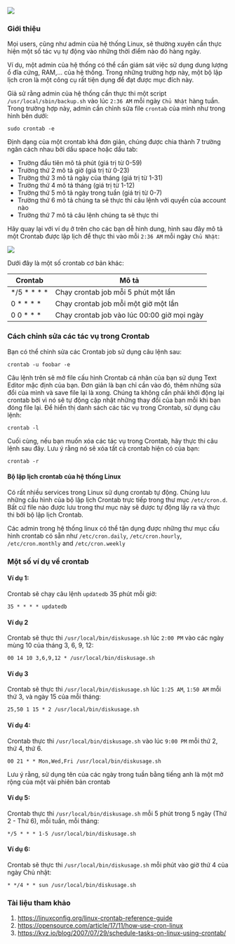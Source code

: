 ![](https://images.viblo.asia/6fdf3fbf-0c38-4a97-bc85-700622ab29b7.png)

### Giới thiệu

Mọi users, cũng như admin của hệ thống Linux, sẽ thường xuyên cần thực hiện một số tác vụ tự động vào những thời điểm nào đó hàng ngày. 

Ví dụ, một admin của hệ thống có thể cần giám sát việc sử dụng dung lượng ổ đĩa cứng, RAM,... của hệ thống. Trong những trường hợp này, một bộ lập lịch cron là một công cụ rất tiện dụng để đạt được mục đích này.

Giả sử rằng admin của hệ thống cần thực thi một script `/usr/local/sbin/backup.sh`  vào lúc `2:36 AM` mỗi ngày `Chủ Nhật` hàng tuần. Trong trường hợp này, admin cần chỉnh sửa file `crontab` của mình như trong hình bên dưới:

```
sudo crontab -e
```

Định dạng của một crontab khá đơn giản, chúng được chia thành 7 trường ngăn cách nhau bởi dấu space hoặc dấu tab:
- Trường đầu tiên mô tả phút (giá trị từ 0-59)
- Trường thứ 2 mô tả giờ (giá trị từ 0-23)
- Trường thứ 3 mô tả ngày của tháng (giá trị từ 1-31)
- Trường thứ 4 mô tả tháng (giá trị từ 1-12)
- Trường thứ 5 mô tả ngày trong tuần (giá trị từ 0-7)
- Trường thứ 6 mô tả chúng ta sẽ thực thi câu lệnh với quyền của account nào
- Trường thứ 7 mô tả câu lệnh chúng ta sẽ thực thi

Hãy quay lại với ví dụ ở trên cho các bạn dễ hình dung, hình sau đây mô tả một Crontab được lập lịch để thực thi vào mỗi `2:36 AM` mỗi ngày `Chủ Nhật`:

![](https://images.viblo.asia/2865149c-fd44-4802-b2f0-ff6a772c23b1.png)

Dưới đây là một số crontab cơ bản khác:



| Crontab | Mô tả |
| -------- | -------- |
| */5 * * * *   | Chạy crontab job mỗi 5 phút một lần  | 
|0 * * * *|Chạy crontab job mỗi một giờ một lần|
|0 0 * * *|Chạy crontab job vào lúc 00:00 giờ mọi ngày|

### Cách chỉnh sửa các tác vụ trong Crontab
Bạn có thể chỉnh sửa các Crontab job sử dụng câu lệnh sau:
```
crontab -u foobar -e 
```

Câu lệnh trên sẽ mở file cấu hình Crontab cá nhân của bạn sử dụng Text Editor mặc định của bạn. Đơn giản là bạn chỉ cần vào đó, thêm những sửa đổi của mình và save file lại là xong. Chúng ta không cần phải khởi động lại crontab bởi vì nó sẽ tự động cập nhật những thay đổi của bạn mỗi khi bạn đóng file lại. Để hiển thị danh sách các tác vụ trong Crontab, sử dụng câu lệnh:

```
crontab -l
```
Cuối cùng, nếu bạn muốn xóa các tác vụ trong Crontab, hãy thực thi câu lệnh sau đây. Lưu ý rằng nó sẽ xóa tất cả crontab hiện có của bạn:
```
crontab -r
```

#### Bộ lập lịch crontab của hệ thống Linux
Có rất nhiều services trong Linux sử dụng crontab tự động. Chúng lưu những cấu hình của bộ lập lịch Crontab trực tiếp trong thư mục `/etc/cron.d`. Bất cứ file nào được lưu trong thư mục này sẽ được tự động lấy ra và thực thi bởi bộ lập lịch Crontab.

Các admin trong hệ thống linux có thể tận dụng được những thư mục cấu hình crontab có sẵn như `/etc/cron.daily`, `/etc/cron.hourly`, `/etc/cron.monthly` and `/etc/cron.weekly`

### Một số ví dụ về crontab
#### Ví dụ 1:
Crontab sẽ chạy câu lệnh `updatedb` 35 phút mỗi giờ:
```
35 * * * * updatedb
```

#### Ví dụ 2
Crontab sẽ thực thi `/usr/local/bin/diskusage.sh` lúc `2:00 PM` vào các ngày mùng 10 của tháng 3, 6, 9, 12:
```
00 14 10 3,6,9,12 * /usr/local/bin/diskusage.sh
```

#### Ví dụ 3
Crontab sẽ thực thi `/usr/local/bin/diskusage.sh` lúc `1:25 AM`, `1:50 AM` mỗi thứ 3, và ngày 15 của mỗi tháng:
```
25,50 1 15 * 2 /usr/local/bin/diskusage.sh 
```

#### Ví dụ 4:
Crontab thực thi `/usr/local/bin/diskusage.sh` vào lúc `9:00 PM` mỗi thứ 2, thứ 4, thứ 6. 
```
00 21 * * Mon,Wed,Fri /usr/local/bin/diskusage.sh
```

Lưu ý rằng, sử dụng tên của các ngày trong tuần bằng tiếng anh là một mở rộng của một vài phiên bản crontab

#### Ví dụ 5:
Crontab thực thi `/usr/local/bin/diskusage.sh` mỗi 5 phút trong 5 ngày (Thứ 2 - Thứ 6), mỗi tuần, mỗi tháng:
```
*/5 * * * 1-5 /usr/local/bin/diskusage.sh
```

#### Ví dụ 6:
Crontab sẽ thực thi `/usr/local/bin/diskusage.sh` mỗi phút vào giờ thứ 4 của ngày Chủ nhật:
```
* */4 * * sun /usr/local/bin/diskusage.sh
```

### Tài liệu tham khảo
1. https://linuxconfig.org/linux-crontab-reference-guide
2. https://opensource.com/article/17/11/how-use-cron-linux
3. https://kvz.io/blog/2007/07/29/schedule-tasks-on-linux-using-crontab/